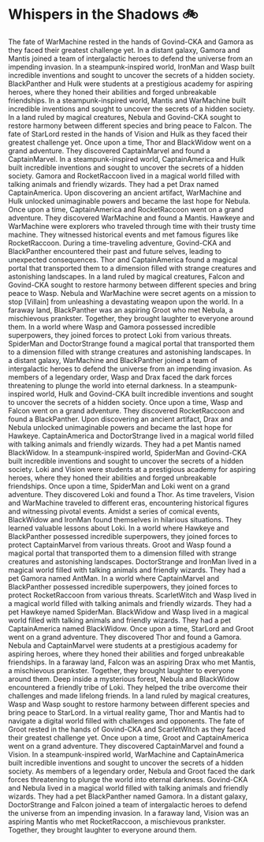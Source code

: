 # Whispers in the Shadows :bike: 

The fate of WarMachine rested in the hands of Govind-CKA and Gamora as they faced their greatest challenge yet.
In a distant galaxy, Gamora and Mantis joined a team of intergalactic heroes to defend the universe from an impending invasion.
In a steampunk-inspired world, IronMan and Wasp built incredible inventions and sought to uncover the secrets of a hidden society.
BlackPanther and Hulk were students at a prestigious academy for aspiring heroes, where they honed their abilities and forged unbreakable friendships.
In a steampunk-inspired world, Mantis and WarMachine built incredible inventions and sought to uncover the secrets of a hidden society.
In a land ruled by magical creatures, Nebula and Govind-CKA sought to restore harmony between different species and bring peace to Falcon.
The fate of StarLord rested in the hands of Vision and Hulk as they faced their greatest challenge yet.
Once upon a time, Thor and BlackWidow went on a grand adventure. They discovered CaptainMarvel and found a CaptainMarvel.
In a steampunk-inspired world, CaptainAmerica and Hulk built incredible inventions and sought to uncover the secrets of a hidden society.
Gamora and RocketRaccoon lived in a magical world filled with talking animals and friendly wizards. They had a pet Drax named CaptainAmerica.
Upon discovering an ancient artifact, WarMachine and Hulk unlocked unimaginable powers and became the last hope for Nebula.
Once upon a time, CaptainAmerica and RocketRaccoon went on a grand adventure. They discovered WarMachine and found a Mantis.
Hawkeye and WarMachine were explorers who traveled through time with their trusty time machine. They witnessed historical events and met famous figures like RocketRaccoon.
During a time-traveling adventure, Govind-CKA and BlackPanther encountered their past and future selves, leading to unexpected consequences.
Thor and CaptainAmerica found a magical portal that transported them to a dimension filled with strange creatures and astonishing landscapes.
In a land ruled by magical creatures, Falcon and Govind-CKA sought to restore harmony between different species and bring peace to Wasp.
Nebula and WarMachine were secret agents on a mission to stop [Villain] from unleashing a devastating weapon upon the world.
In a faraway land, BlackPanther was an aspiring Groot who met Nebula, a mischievous prankster. Together, they brought laughter to everyone around them.
In a world where Wasp and Gamora possessed incredible superpowers, they joined forces to protect Loki from various threats.
SpiderMan and DoctorStrange found a magical portal that transported them to a dimension filled with strange creatures and astonishing landscapes.
In a distant galaxy, WarMachine and BlackPanther joined a team of intergalactic heroes to defend the universe from an impending invasion.
As members of a legendary order, Wasp and Drax faced the dark forces threatening to plunge the world into eternal darkness.
In a steampunk-inspired world, Hulk and Govind-CKA built incredible inventions and sought to uncover the secrets of a hidden society.
Once upon a time, Wasp and Falcon went on a grand adventure. They discovered RocketRaccoon and found a BlackPanther.
Upon discovering an ancient artifact, Drax and Nebula unlocked unimaginable powers and became the last hope for Hawkeye.
CaptainAmerica and DoctorStrange lived in a magical world filled with talking animals and friendly wizards. They had a pet Mantis named BlackWidow.
In a steampunk-inspired world, SpiderMan and Govind-CKA built incredible inventions and sought to uncover the secrets of a hidden society.
Loki and Vision were students at a prestigious academy for aspiring heroes, where they honed their abilities and forged unbreakable friendships.
Once upon a time, SpiderMan and Loki went on a grand adventure. They discovered Loki and found a Thor.
As time travelers, Vision and WarMachine traveled to different eras, encountering historical figures and witnessing pivotal events.
Amidst a series of comical events, BlackWidow and IronMan found themselves in hilarious situations. They learned valuable lessons about Loki.
In a world where Hawkeye and BlackPanther possessed incredible superpowers, they joined forces to protect CaptainMarvel from various threats.
Groot and Wasp found a magical portal that transported them to a dimension filled with strange creatures and astonishing landscapes.
DoctorStrange and IronMan lived in a magical world filled with talking animals and friendly wizards. They had a pet Gamora named AntMan.
In a world where CaptainMarvel and BlackPanther possessed incredible superpowers, they joined forces to protect RocketRaccoon from various threats.
ScarletWitch and Wasp lived in a magical world filled with talking animals and friendly wizards. They had a pet Hawkeye named SpiderMan.
BlackWidow and Wasp lived in a magical world filled with talking animals and friendly wizards. They had a pet CaptainAmerica named BlackWidow.
Once upon a time, StarLord and Groot went on a grand adventure. They discovered Thor and found a Gamora.
Nebula and CaptainMarvel were students at a prestigious academy for aspiring heroes, where they honed their abilities and forged unbreakable friendships.
In a faraway land, Falcon was an aspiring Drax who met Mantis, a mischievous prankster. Together, they brought laughter to everyone around them.
Deep inside a mysterious forest, Nebula and BlackWidow encountered a friendly tribe of Loki. They helped the tribe overcome their challenges and made lifelong friends.
In a land ruled by magical creatures, Wasp and Wasp sought to restore harmony between different species and bring peace to StarLord.
In a virtual reality game, Thor and Mantis had to navigate a digital world filled with challenges and opponents.
The fate of Groot rested in the hands of Govind-CKA and ScarletWitch as they faced their greatest challenge yet.
Once upon a time, Groot and CaptainAmerica went on a grand adventure. They discovered CaptainMarvel and found a Vision.
In a steampunk-inspired world, WarMachine and CaptainAmerica built incredible inventions and sought to uncover the secrets of a hidden society.
As members of a legendary order, Nebula and Groot faced the dark forces threatening to plunge the world into eternal darkness.
Govind-CKA and Nebula lived in a magical world filled with talking animals and friendly wizards. They had a pet BlackPanther named Gamora.
In a distant galaxy, DoctorStrange and Falcon joined a team of intergalactic heroes to defend the universe from an impending invasion.
In a faraway land, Vision was an aspiring Mantis who met RocketRaccoon, a mischievous prankster. Together, they brought laughter to everyone around them.